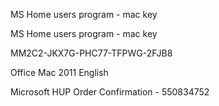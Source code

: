 MS Home users program - mac key

MS Home users program - mac key 

MM2C2-JKX7G-PHC77-TFPWG-2FJB8

Office Mac 2011 English

Microsoft HUP Order Confirmation - 550834752
